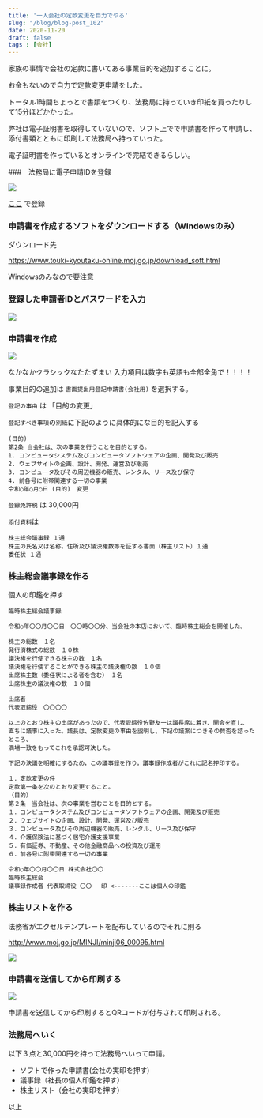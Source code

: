 ```yaml
---
title: '一人会社の定款変更を自力でやる'
slug: "/blog/blog-post_102"
date: 2020-11-20
draft: false
tags : [会社]
---
```


家族の事情で会社の定款に書いてある事業目的を追加することに。

お金もないので自力で定款変更申請をした。

トータル1時間ちょっとで書類をつくり、法務局に持っていき印紙を買ったりして15分ほどかかった。

弊社は電子証明書を取得していないので、ソフト上でで申請書を作って申請し、添付書類とともに印刷して法務局へ持っていった。

電子証明書を作っているとオンラインで完結できるらしい。

###　法務局に電子申請IDを登録


![](https://gyazo.com/980708c8fab9ab734ea73c87becb6899.png)

[ここ]([https://www.touki-kyoutaku-online.moj.go.jp/index.html) で登録


### 申請書を作成するソフトをダウンロードする（WIndowsのみ）

ダウンロード先

https://www.touki-kyoutaku-online.moj.go.jp/download_soft.html

Windowsのみなので要注意

### 登録した申請者IDとパスワードを入力


![](https://gyazo.com/676f9175cc485b02d829835c6a1bc3de.jpg)



### 申請書を作成

![](https://gyazo.com/7a1c6049a4d5eab7e670229fb9351aae.png)

なかなかクラシックなたたずまい
入力項目は数字も英語も全部全角で！！！！


事業目的の追加は `書面提出用登記申請書(会社用)` を選択する。 

`登記の事由` は 「目的の変更」

`登記すべき事項`の`別紙`に下記のように具体的にな目的を記入する

```
(目的)
第2条 当会社は、次の事業を行うことを目的とする。
1. コンピュータシステム及びコンピュータソフトウェアの企画、開発及び販売
2. ウェブサイトの企画、設計、開発、運営及び販売
3. コンピュータ及びその周辺機器の販売、レンタル、リース及び保守
4. 前各号に附帯関連する一切の事業
令和○年○月○日 (目的)　変更
```

`登録免許税` は 30,000円

`添付資料`は

```
株主総会議事録 １通
株主の氏名又は名称，住所及び議決権数等を証する書面（株主リスト）１通
委任状 １通
```


### 株主総会議事録を作る

個人の印鑑を押す

```
臨時株主総会議事録
 
令和○年〇〇月〇〇日　〇〇時〇〇分、当会社の本店において、臨時株主総会を開催した。

株主の総数　１名
発行済株式の総数　１０株
議決権を行使できる株主の数　１名
議決権を行使することができる株主の議決権の数　１０個
出席株主数（委任状による者を含む）　１名
出席株主の議決権の数　１０個

出席者
代表取締役　〇〇〇〇

以上のとおり株主の出席があったので、代表取締役佐野友一は議長席に着き、開会を宣し、
直ちに議事に入った。議長は、定款変更の事由を説明し、下記の議案につきその賛否を諮ったところ、
満場一致をもってこれを承認可決した。

下記の決議を明確にするため，この議事録を作り，議事録作成者がこれに記名押印する。

１．定款変更の件
定款第一条を次のとおり変更すること。
（目的）
第２条　当会社は、次の事業を営むことを目的とする。
１．コンピュータシステム及びコンピュータソフトウェアの企画、開発及び販売
２．ウェブサイトの企画、設計、開発、運営及び販売
３．コンピュータ及びその周辺機器の販売、レンタル、リース及び保守
４．介護保険法に基づく居宅介護支援事業
５．有価証券、不動産、その他金融商品への投資及び運用
６．前各号に附帯関連する一切の事業
 
令和○年〇〇月〇〇日 株式会社〇〇　
臨時株主総会
議事録作成者 代表取締役 〇〇　 印 <-------ここは個人の印鑑
```

### 株主リストを作る

法務省がエクセルテンプレートを配布しているのでそれに則る

http://www.moj.go.jp/MINJI/minji06_00095.html

![](https://gyazo.com/cb7df18e07cce21cb5e7e8f26ccf197f.png)

### 申請書を送信してから印刷する

![](https://gyazo.com/0bbe75ddf83a4e213e359152d79a77b8.png)

申請書を送信してから印刷するとQRコードが付与されて印刷される。

### 法務局へいく

以下３点と30,000円を持って法務局へいって申請。

 - ソフトで作った申請書(会社の実印を押す)
 - 議事録（社長の個人印鑑を押す）
 - 株主リスト（会社の実印を押す）

以上
